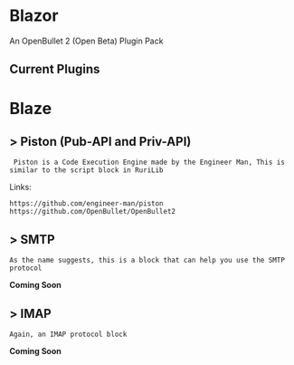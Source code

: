 # Blazor
An OpenBullet 2 (Open Beta) Plugin Pack

## Current Plugins 

# Blaze

## > **Piston (Pub-API and Priv-API)**
    
     Piston is a Code Execution Engine made by the Engineer Man, This is similar to the script block in RuriLib
     
   Links:
   
    https://github.com/engineer-man/piston
    https://github.com/OpenBullet/OpenBullet2
    
## > **SMTP**
  
    As the name suggests, this is a block that can help you use the SMTP protocol

   **Coming Soon**
   
## > **IMAP**

    Again, an IMAP protocol block
   
   **Coming Soon**
